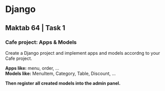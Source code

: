 # Django
## Maktab 64 | Task 1
### Cafe project: Apps & Models
Create a Django project and implement apps and models accordng to your Cafe project.

**Apps like:** menu, order, ...  
**Models like:** MenuItem, Category, Table, Discount, ...


**Then register all created models into the admin panel.**